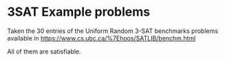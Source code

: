 # 3SAT Example problems

Taken the 30 entries of the Uniform Random 3-SAT benchmarks problems 
available in https://www.cs.ubc.ca/%7Ehoos/SATLIB/benchm.html

All of them are satisfiable.
